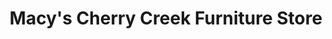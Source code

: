 ---
title: "Macy's Cherry Creek Furniture Store"
url: /denver/macys-cherry-creek-furniture-store/
shop: furniture
---